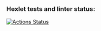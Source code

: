 ### Hexlet tests and linter status:
[![Actions Status](https://github.com/Santiors/java-project-61/workflows/hexlet-check/badge.svg)](https://github.com/Santiors/java-project-61/actions)